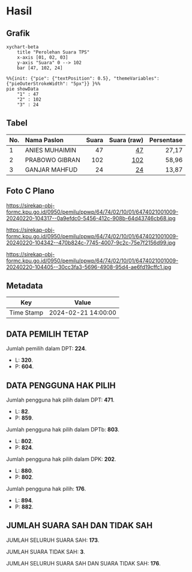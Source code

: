 # Hasil

## Grafik

```mermaid
xychart-beta
    title "Perolehan Suara TPS"
    x-axis [01, 02, 03]
    y-axis "Suara" 0 --> 102
    bar [47, 102, 24]
```

```mermaid
%%{init: {"pie": {"textPosition": 0.5}, "themeVariables": {"pieOuterStrokeWidth": "5px"}} }%%
pie showData
    "1" : 47
    "2" : 102
    "3" : 24
```

## Tabel

| No. | Nama Paslon    | Suara | Suara (raw) | Persentase |
|:--- |:-------------- | -----:| -----------:| ----------:|
| 1   | ANIES MUHAIMIN | 47    | [47][p-1]   | 27,17      |
| 2   | PRABOWO GIBRAN | 102   | [102][p-2]  | 58,96      |
| 3   | GANJAR MAHFUD  | 24    | [24][p-3]   | 13,87      |


[p-1]: https://github.com/gigit-pemilu/pemilu-2024-64-kalimantan-timur/blob/main/pilpres/hitung-suara/sub/64-kalimantan-timur/sub/74-kota-bontang/sub/02-bontang-selatan/sub/1001-tanjung-laut/sub/009-tps/sub/paslon-1.txt
[p-2]: https://github.com/gigit-pemilu/pemilu-2024-64-kalimantan-timur/blob/main/pilpres/hitung-suara/sub/64-kalimantan-timur/sub/74-kota-bontang/sub/02-bontang-selatan/sub/1001-tanjung-laut/sub/009-tps/sub/paslon-2.txt
[p-3]: https://github.com/gigit-pemilu/pemilu-2024-64-kalimantan-timur/blob/main/pilpres/hitung-suara/sub/64-kalimantan-timur/sub/74-kota-bontang/sub/02-bontang-selatan/sub/1001-tanjung-laut/sub/009-tps/sub/paslon-3.txt

## Foto C Plano

https://sirekap-obj-formc.kpu.go.id/0950/pemilu/ppwp/64/74/02/10/01/6474021001009-20240220-104317--0a9efdc0-5456-412c-908b-64d43746cb68.jpg

https://sirekap-obj-formc.kpu.go.id/0950/pemilu/ppwp/64/74/02/10/01/6474021001009-20240220-104342--470b824c-7745-4007-9c2c-75e7f2156d99.jpg

https://sirekap-obj-formc.kpu.go.id/0950/pemilu/ppwp/64/74/02/10/01/6474021001009-20240220-104405--30cc3fa3-5696-4908-95d4-ae6fd19cffc1.jpg


## Metadata

| Key        | Value               |
| ---------- | ------------------- |
| Time Stamp | 2024-02-21 14:00:00 |


## DATA PEMILIH TETAP

Jumlah pemilih dalam DPT: **224**.
 * L: **320**.
 * P: **604**.

## DATA PENGGUNA HAK PILIH

Jumlah pengguna hak pilih dalam DPT: **471**.
 * L: **82**.
 * P: **859**.

Jumlah pengguna hak pilih dalam DPTb: **803**.
 * L: **802**.
 * P: **824**.

Jumlah pengguna hak pilih dalam DPK: **202**.
 * L: **880**.
 * P: **802**.

Jumlah pengguna hak pilih: **176**.
 * L: **894**.
 * P: **882**.

## JUMLAH SUARA SAH DAN TIDAK SAH

JUMLAH SELURUH SUARA SAH: **173**.

JUMLAH SUARA TIDAK SAH: **3**.

JUMLAH SELURUH SUARA SAH DAN SUARA TIDAK SAH: **176**.


